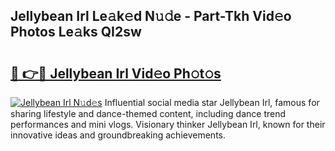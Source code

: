 ## Jellybean Irl Le𝚊k𝚎d N𝚞𝚍e - Part-Tkh Vid𝚎o Photos Le𝚊ks QI2sw

# <h2><a href="http://fbchkv.evod.top/?m=Jellybean+Irl">🔗 👉🔴 Jellybean Irl Vid𝚎o Ph𝚘t𝚘s</a></h2>

[![Jellybean Irl N𝚞d𝚎s](https://i.imgur.com/8V9OHl7.gif)](http://fbchkv.evod.top/?m=Jellybean+Irl)
Influential social media star Jellybean Irl, famous for sharing lifestyle and dance-themed content, including dance trend performances and mini vlogs. Visionary thinker Jellybean Irl, known for their innovative ideas and groundbreaking achievements. 
